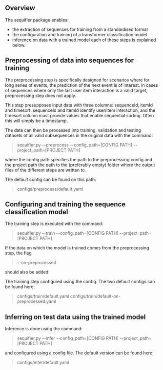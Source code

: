 ## Overview
The sequifier package enables:
  - the extraction of sequences for training from a standardised format
  - the configuration and training of a transformer classification model
  - inference on data with a trained model
each of these steps is explained below.


## Preprocessing of data into sequences for training

The preprocessing step is specifically designed for scenarios where for long series
of events, the prediction of the next event is of interest. In cases of sequences
where only the last user item interaction is a valid target, preprocessing step does
not apply.

This step presupposes input data with three columns: sequenceId, itemId and timesort.
sequenceId and itemId identify user/item interaction, and the timesort column must
provide values that enable sequential sorting. Often this will simply be a timestamp.

The data can then be processed into training, validation and testing datasets of all
valid subsequences in the original data with the command:

> sequifier.py --preprocess --config_path=[CONFIG PATH] --project_path=[PROJECT PATH]

where the config path specifies the path to the preprocessing config and the project
path the path to the (preferably empty) folder where the output files of the different
steps are written to.

The default config can be found on this path:

> configs/preprocess/default.yaml


## Configuring and training the sequence classification model

The training step is executed with the command:

> sequifier.py --train --config_path=[CONFIG PATH] --project_path=[PROJECT PATH]

If the data on which the model is trained comes from the preprocessing step, the flag

> --on-preprocessed

should also be added

The training step configured using the config. The two default configs can be found here:

> configs/train/default.yaml
> configs/train/default-on-preprocessed.yaml


## Inferring on test data using the trained model

Inference is done using the command:

> sequifier.py --infer --config_path=[CONFIG PATH] --project_path=[PROJECT PATH]

and configured using a config file. The default version can be found here:

> configs/infer/default.yaml

